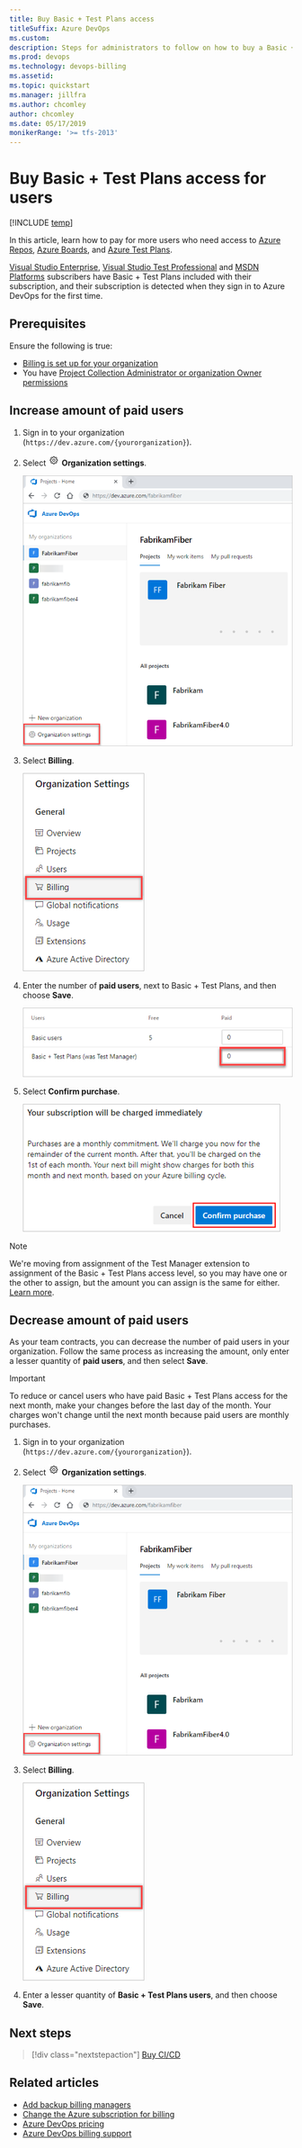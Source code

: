 ```yaml
---
title: Buy Basic + Test Plans access
titleSuffix: Azure DevOps
ms.custom: 
description: Steps for administrators to follow on how to buy a Basic + Test Plans access for users
ms.prod: devops
ms.technology: devops-billing
ms.assetid:
ms.topic: quickstart
ms.manager: jillfra
ms.author: chcomley
author: chcomley
ms.date: 05/17/2019
monikerRange: '>= tfs-2013'
---
```


# Buy Basic + Test Plans access for users

[!INCLUDE [temp](../../_shared/version-vsts-tfs-all-versions.md)]

In this article, learn how to pay for more users who need access to [Azure Repos](https://azure.microsoft.com/en-us/services/devops/repos/), [Azure Boards](https://azure.microsoft.com/en-us/services/devops/boards/), and [Azure Test Plans](https://azure.microsoft.com/en-us/services/devops/test-plans/).
 
[Visual Studio Enterprise](https://visualstudio.microsoft.com/vs/enterprise/), [Visual Studio Test Professional](https://visualstudio.microsoft.com/vs/test-professional/) and [MSDN Platforms](https://visualstudio.microsoft.com/msdn-platforms/) subscribers have Basic + Test Plans included with their subscription, and their subscription is detected when they sign in to Azure DevOps for the first time.

## Prerequisites

Ensure the following is true:

* [Billing is set up for your organization](set-up-billing-for-your-organization-vs.md)
* You have [Project Collection Administrator or organization Owner permissions](../accounts/faq-add-delete-users.md#find-owner)

## Increase amount of paid users

1. Sign in to your organization (```https://dev.azure.com/{yourorganization}```).
2. Select ![gear icon](../../_img/icons/gear-icon.png) **Organization settings**.
  
   ![Open Organization settings](../../_shared/_img/settings/open-admin-settings-vert.png)

3. Select **Billing**.

   ![Select Billing tab in Organization settings](_img/_shared/select-billing-organization-settings.png)

4. Enter the number of **paid users**, next to Basic + Test Plans, and then choose **Save**. 

   ![Enter amount of Basic + Test Plans](_img/_shared/enter-amount-basic-plus-test-plans.png)

5. Select **Confirm purchase**.

   ![Select Confirm purchase to add more Basic users](_img/buy-more-basic-access/select-confirm-purchase.png)


<a name="transitioning-test-manager-to-basic-plus-test-plans"></a>

> [!NOTE]
> We're moving from assignment of the Test Manager extension to assignment of the Basic + Test Plans access level, so you may have one or the other to assign, but the amount you can assign is the same for either. [Learn more](https://devblogs.microsoft.com/devops/a-simpler-way-to-buy-azure-devops/).

## Decrease amount of paid users

As your team contracts, you can decrease the number of paid users in your organization. Follow the same process as increasing the amount, only enter a lesser quantity of **paid users**, and then select **Save**.

> [!IMPORTANT]
> To reduce or cancel users who have paid Basic + Test Plans access for the next month, make your changes before the last day of the month.
> Your charges won't change until the next month because paid users are monthly purchases.

1. Sign in to your organization (```https://dev.azure.com/{yourorganization}```).
2. Select ![gear icon](../../_img/icons/gear-icon.png) **Organization settings**.
  
   ![Open Organization settings](../../_shared/_img/settings/open-admin-settings-vert.png)

3. Select **Billing**.

   ![Select Billing tab in Organization settings](_img/_shared/select-billing-organization-settings.png)

4. Enter a lesser quantity of **Basic + Test Plans users**, and then choose **Save**.

## Next steps

> [!div class="nextstepaction"]
> [Buy CI/CD](buy-more-build-vs.md#prerequisites)

## Related articles

* [Add backup billing managers](add-backup-billing-managers.md)
* [Change the Azure subscription for billing](change-azure-subscription.md)
* [Azure DevOps pricing](https://azure.microsoft.com/pricing/details/visual-studio-team-services/)
* [Azure DevOps billing support](https://azure.microsoft.com/support/devops/)
